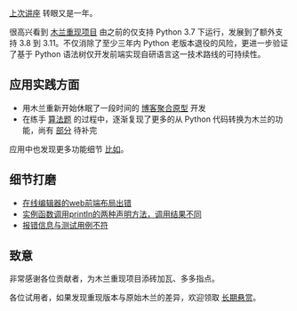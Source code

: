 [上次讲座](https://www.zhihu.com/zvideo/1608797409328406529) 转眼又是一年。

很高兴看到 [木兰重现项目](https://gitee.com/MulanRevive/mulan-rework) 由之前的仅支持 Python 3.7 下运行，发展到了额外支持 3.8 到 3.11。不仅消除了至少三年内 Python 老版本退役的风险，更进一步验证了基于 Python 语法树仅开发前端实现自研语言这一技术路线的可持续性。

## 应用实践方面

- 用木兰重新开始休眠了一段时间的 [博客聚合原型](https://gitee.com/zhishi/collection-of-chinese-blogs/tree/master/%E5%8E%9F%E5%9E%8B) 开发
- 在练手 [算法题](https://gitee.com/zhishi/algorithm-questions) 的过程中，逐渐复现了更多的从 Python 代码转换为木兰的功能，尚有 [部分](https://gitee.com/MulanRevive/mulan-rework/commit/40dab8b2c683d75a864f667645668901e521c436) 待补完

应用中也发现更多功能细节 [比如](https://gitee.com/MulanRevive/mulan-rework/issues/I6UW4R)。

## 细节打磨

- [在线编辑器的web前端布局出错](https://gitee.com/MulanRevive/mulan-rework/issues/I6MSGH?from=project-issue)
- [实例函数调用println的两种声明方法，调用结果不同](https://gitee.com/MulanRevive/mulan-rework/issues/I6GRQH?from=project-issue)
- [报错信息与测试用例不符](https://gitee.com/MulanRevive/mulan-rework/issues/I6CUCL?from=project-issue)

## 致意

非常感谢各位贡献者，为木兰重现项目添砖加瓦、多多指点。

各位试用者，如果发现重现版本与原始木兰的差异，欢迎领取 [长期悬赏](https://gitee.com/MulanRevive/mulan-rework/issues/I90KWQ)。